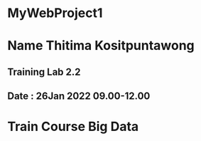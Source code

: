# MyWebProject1

# Name Thitima Kositpuntawong
## Training Lab 2.2
## Date : 26Jan 2022 09.00-12.00
<h1>  Train Course Big Data </h1>



